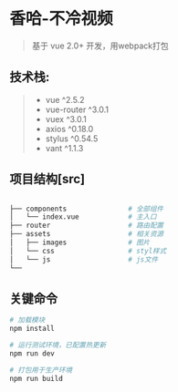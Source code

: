# 香哈-不冷视频

> 基于 vue 2.0+ 开发，用webpack打包

## 技术栈:
> * vue ^2.5.2
> * vue-router ^3.0.1
> * vuex ^3.0.1
> * axios ^0.18.0
> * stylus ^0.54.5
> * vant ^1.1.3


## 项目结构[src]

``` bash

├── components               # 全部组件
│   └── index.vue            # 主入口
├── router                   # 路由配置
├── assets                   # 相关资源
│   ├── images               # 图片
│   └── css                  # styl样式
│   └── js                   # js文件
└──

```
## 关键命令

``` bash
# 加载模块
npm install

# 运行测试环境，已配置热更新
npm run dev

# 打包用于生产环境
npm run build
```
